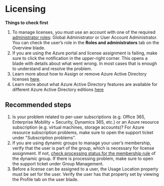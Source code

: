 <properties
    pageTitle="Licensing"
    description="Licensing"
    service="microsoft.aad"
    resource="Microsoft_AAD_IAM"
    authors="SumitParikh"
    displayOrder="1770"
    supportTopicIds="32570956"
    selfHelpType="generic"
    resourceTags=""
    productPesIds="16578"
    cloudEnvironments="public, Fairfax, Mooncake, usnat, ussec"
 	articleId="875c437a-f5d4-4735-a7d3-11d84fb6e4de"
	ownershipId="AzureIdentity_DirectoryObjectManagement"
/>

# Licensing

**Things to check first**

1. To manage licenses, you must use an account with one of the required [administrator roles](https://docs.microsoft.com/azure/active-directory/active-directory-assign-admin-roles): Global Administrator or User Account Administrator. You can check the user’s role in the **Roles and administrators** tab on the Overview blade.
2. If you are using the Azure portal and license assignment is failing, make sure to click the notification in the upper-right corner. This opens a blade with details about what went wrong. In most cases that is enough to understand and resolve the problem.
3. Learn more about how to Assign or remove Azure Active Directory licenses [here](https://docs.microsoft.com/azure/active-directory/fundamentals/license-users-groups?).
4. Learn more about what Azure Active Directory features are available for different Azure Active Directory editions [here](https://azure.microsoft.com/pricing/details/active-directory/)

## **Recommended steps**

1. Is your problem related to per-user subscriptions (e.g. Office 365, Enterprise Mobility + Security, Dynamics 365, etc.) or an Azure resource subscription (e.g. virtual machines, storage accounts)? For Azure resource subscription problems, make sure to open the support ticket under "Subscription problems".
2. If you are using dynamic groups to manage your user’s membership, verify that the user is part of the group, which is necessary for license assignment. If not, [check processing status for the membership rule](https://docs.microsoft.com/azure/active-directory/users-groups-roles/groups-create-rule#check-processing-status-for-a-membership-rule) of the dynamic group. If there is processing problem, make sure to open the support ticket under Group Management.
3. Before a license can be assigned to a user, the Usage Location property must be set for the user. Verify the user has that property set by viewing the Profile tab on the user blade.